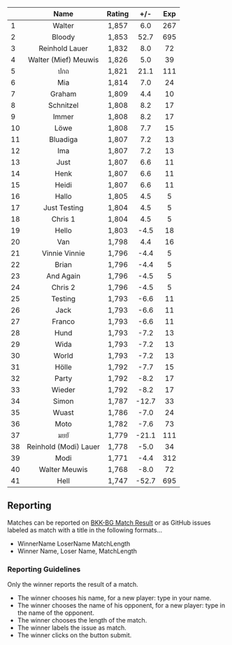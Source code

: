 | |Name|Rating|+/-|Exp|
|-|:--:|:----:|:-:|:-:|
|1|Walter|1,857|6.0|267|
|2|Bloody|1,853|52.7|695|
|3|Reinhold Lauer|1,832|8.0|72|
|4|Walter (Mief) Meuwis|1,826|5.0|39|
|5|ปกถ|1,821|21.1|111|
|6|Mia|1,814|7.0|24|
|7|Graham|1,809|4.4|10|
|8|Schnitzel|1,808|8.2|17|
|9|Immer|1,808|8.2|17|
|10|Löwe|1,808|7.7|15|
|11|Bluadiga|1,807|7.2|13|
|12|Ima|1,807|7.2|13|
|13|Just|1,807|6.6|11|
|14|Henk|1,807|6.6|11|
|15|Heidi|1,807|6.6|11|
|16|Hallo|1,805|4.5|5|
|17|Just Testing|1,804|4.5|5|
|18|Chris 1|1,804|4.5|5|
|19|Hello|1,803|-4.5|18|
|20|Van|1,798|4.4|16|
|21|Vinnie Vinnie|1,796|-4.4|5|
|22|Brian|1,796|-4.4|5|
|23|And Again|1,796|-4.5|5|
|24|Chris 2|1,796|-4.5|5|
|25|Testing|1,793|-6.6|11|
|26|Jack|1,793|-6.6|11|
|27|Franco|1,793|-6.6|11|
|28|Hund|1,793|-7.2|13|
|29|Wida|1,793|-7.2|13|
|30|World|1,793|-7.2|13|
|31|Hölle|1,792|-7.7|15|
|32|Party|1,792|-8.2|17|
|33|Wieder|1,792|-8.2|17|
|34|Simon|1,787|-12.7|33|
|35|Wuast|1,786|-7.0|24|
|36|Moto|1,782|-7.6|73|
|37|มยยั|1,779|-21.1|111|
|38|Reinhold (Modi) Lauer|1,778|-5.0|34|
|39|Modi|1,771|-4.4|312|
|40|Walter Meuwis|1,768|-8.0|72|
|41|Hell|1,747|-52.7|695|

## Reporting

Matches can be reported on [BKK-BG Match Result](https://modiholodri.github.io/GitHub-Actions/) or 
as GitHub issues labeled as match with a title in the following formats...

- WinnerName LoserName MatchLength
- Winner Name, Loser Name, MatchLength

### Reporting Guidelines

Only the winner reports the result of a match.

- The winner chooses his name, for a new player: type in your name.
- The winner chooses the name of his opponent, for a new player: type in the name of the opponent.
- The winner chooses the length of the match.
- The winner labels the issue as match.
- The winner clicks on the button submit.
